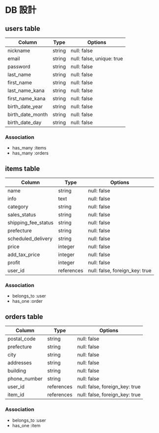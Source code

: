 # DB 設計

## users table

| Column           | Type   | Options                   |
|------------------|--------|---------------------------|
| nickname         | string | null: false               |
| email            | string | null: false, unique: true |
| password         | string | null: false               |
| last_name        | string | null: false               |
| first_name       | string | null: false               |
| last_name_kana   | string | null: false               |
| first_name_kana  | string | null: false               |
| birth_date_year  | string | null: false               |
| birth_date_month | string | null: false               |
| birth_date_day   | string | null: false               |

### Association
- has_many :items
- has_many :orders


## items table

| Column              | Type       | Options                        |
|---------------------|------------|--------------------------------|
| name                | string     | null: false                    |
| info                | text       | null: false                    |
| category            | string     | null: false                    |
| sales_status        | string     | null: false                    |
| shipping_fee_status | string     | null: false                    |
| prefecture          | string     | null: false                    |
| scheduled_delivery  | string     | null: false                    |
| price               | integer    | null: false                    |
| add_tax_price       | integer    | null: false                    |
| profit              | integer    | null: false                    |
| user_id             | references | null: false, foreign_key: true |

### Association
- belongs_to :user
- has_one :order


## orders table

| Column       | Type       | Options                        |
|--------------|------------|--------------------------------|
| postal_code  | string     | null: false                    |
| prefecture   | string     | null: false                    |
| city         | string     | null: false                    |
| addresses    | string     | null: false                    |
| building     | string     | null: false                    |
| phone_number | string     | null: false                    |
| user_id      | references | null: false, foreign_key: true |
| item_id      | references | null: false, foreign_key: true |

### Association
- belongs_to :user
- has_one :item